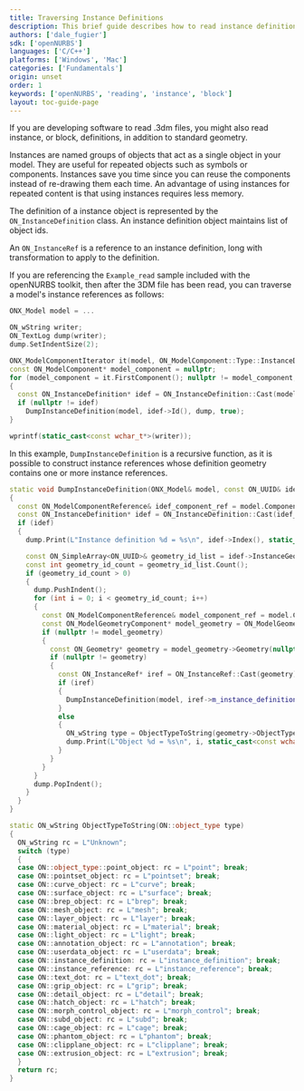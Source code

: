 ```yaml
---
title: Traversing Instance Definitions
description: This brief guide describes how to read instance definitions using the openNURBS toolkit.
authors: ['dale_fugier']
sdk: ['openNURBS']
languages: ['C/C++']
platforms: ['Windows', 'Mac']
categories: ['Fundamentals']
origin: unset
order: 1
keywords: ['openNURBS', 'reading', 'instance', 'block']
layout: toc-guide-page
---
```


If you are developing software to read .3dm files, you might also read instance, or block, definitions, in addition to standard geometry.

Instances are named groups of objects that act as a single object in your model. They are useful for repeated objects such as symbols or components. Instances save you time since you can reuse the components instead of re-drawing them each time. An advantage of using instances for repeated content is that using instances requires less memory.

The definition of a instance object is represented by the ```ON_InstanceDefinition``` class.  An instance definition object maintains list of object ids.

An ```ON_InstanceRef``` is a reference to an instance definition,  long with transformation to apply to the definition.

If you are referencing the `Example_read` sample included with the openNURBS toolkit, then after the 3DM file has been read, you can traverse a model's instance references as follows:

```cpp
ONX_Model model = ...

ON_wString writer;
ON_TextLog dump(writer);
dump.SetIndentSize(2);

ONX_ModelComponentIterator it(model, ON_ModelComponent::Type::InstanceDefinition);
const ON_ModelComponent* model_component = nullptr;
for (model_component = it.FirstComponent(); nullptr != model_component; model_component = it.NextComponent())
{
  const ON_InstanceDefinition* idef = ON_InstanceDefinition::Cast(model_component);
  if (nullptr != idef)
    DumpInstanceDefinition(model, idef->Id(), dump, true);
}

wprintf(static_cast<const wchar_t*>(writer));

```

In this example, ```DumpInstanceDefinition``` is a recursive function, as it is possible to construct instance references whose definition geometry contains one or more instance references.

```cpp
static void DumpInstanceDefinition(ONX_Model& model, const ON_UUID& idef_id, ON_TextLog& dump, bool bRoot)
{
  const ON_ModelComponentReference& idef_component_ref = model.ComponentFromId(ON_ModelComponent::Type::InstanceDefinition, idef_id);
  const ON_InstanceDefinition* idef = ON_InstanceDefinition::Cast(idef_component_ref.ModelComponent());
  if (idef)
  {
    dump.Print(L"Instance definition %d = %s\n", idef->Index(), static_cast<const wchar_t*>(idef->Name()));

    const ON_SimpleArray<ON_UUID>& geometry_id_list = idef->InstanceGeometryIdList();
    const int geometry_id_count = geometry_id_list.Count();
    if (geometry_id_count > 0)
    {
      dump.PushIndent();
      for (int i = 0; i < geometry_id_count; i++)
      {
        const ON_ModelComponentReference& model_component_ref = model.ComponentFromId(ON_ModelComponent::Type::ModelGeometry, geometry_id_list[i]);
        const ON_ModelGeometryComponent* model_geometry = ON_ModelGeometryComponent::Cast(model_component_ref.ModelComponent());
        if (nullptr != model_geometry)
        {
          const ON_Geometry* geometry = model_geometry->Geometry(nullptr);
          if (nullptr != geometry)
          {
            const ON_InstanceRef* iref = ON_InstanceRef::Cast(geometry);
            if (iref)
            {
              DumpInstanceDefinition(model, iref->m_instance_definition_uuid, dump, false);
            }
            else
            {
              ON_wString type = ObjectTypeToString(geometry->ObjectType());
              dump.Print(L"Object %d = %s\n", i, static_cast<const wchar_t*>(type));
            }
          }
        }
      }
      dump.PopIndent();
    }
  }
}

static ON_wString ObjectTypeToString(ON::object_type type)
{
  ON_wString rc = L"Unknown";
  switch (type)
  {
  case ON::object_type::point_object: rc = L"point"; break;
  case ON::pointset_object: rc = L"pointset"; break;
  case ON::curve_object: rc = L"curve"; break;
  case ON::surface_object: rc = L"surface"; break;
  case ON::brep_object: rc = L"brep"; break;
  case ON::mesh_object: rc = L"mesh"; break;
  case ON::layer_object: rc = L"layer"; break;
  case ON::material_object: rc = L"material"; break;
  case ON::light_object: rc = L"light"; break;
  case ON::annotation_object: rc = L"annotation"; break;
  case ON::userdata_object: rc = L"userdata"; break;
  case ON::instance_definition: rc = L"instance_definition"; break;
  case ON::instance_reference: rc = L"instance_reference"; break;
  case ON::text_dot: rc = L"text_dot"; break;
  case ON::grip_object: rc = L"grip"; break;
  case ON::detail_object: rc = L"detail"; break;
  case ON::hatch_object: rc = L"hatch"; break;
  case ON::morph_control_object: rc = L"morph_control"; break;
  case ON::subd_object: rc = L"subd"; break;
  case ON::cage_object: rc = L"cage"; break;
  case ON::phantom_object: rc = L"phantom"; break;
  case ON::clipplane_object: rc = L"clipplane"; break;
  case ON::extrusion_object: rc = L"extrusion"; break;
  }
  return rc;
}
```
